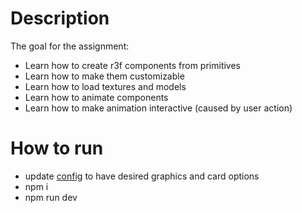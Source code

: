 # Description

The goal for the assignment:

- Learn how to create r3f components from primitives
- Learn how to make them customizable
- Learn how to load textures and models
- Learn how to animate components
- Learn how to make animation interactive (caused by user action)

# How to run

- update [config](./src/config.ts) to have desired graphics and card options
- npm i
- npm run dev
